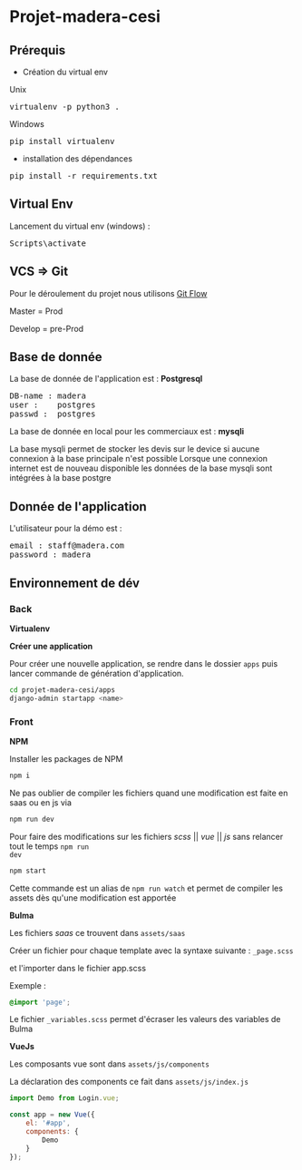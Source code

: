 # Projet-madera-cesi

## Prérequis
- Création du virtual env

Unix
<pre>virtualenv -p python3 .</pre>
Windows
<pre>pip install virtualenv</pre>
- installation des dépendances 

<pre>pip install -r requirements.txt</pre>

## Virtual Env
Lancement du virtual env (windows) :
<pre>Scripts\activate</pre>

## VCS => Git

Pour le déroulement du projet nous utilisons [Git Flow](https://danielkummer.github.io/git-flow-cheatsheet/)

Master = Prod

Develop = pre-Prod

## Base de donnée

La base de donnée de l'application est : **Postgresql** 

<pre>
DB-name : madera
user :    postgres
passwd :  postgres
</pre>

La base de donnée en local pour les commerciaux est : **mysqli**

La base mysqli permet de stocker les devis sur le device si aucune connexion à la base principale n'est possible
Lorsque une connexion internet est de nouveau disponible les données de la base mysqli sont intégrées à la base postgre

## Donnée de l'application

L'utilisateur pour la démo est :

<pre>
email : staff@madera.com
password : madera
</pre>

## Environnement de dév

### Back

**Virtualenv**

**Créer une application**

Pour créer une nouvelle application, se rendre dans le dossier `apps` puis lancer commande de génération d'application.

```bash
cd projet-madera-cesi/apps
django-admin startapp <name>
```

### Front

**NPM**

Installer les packages de NPM

```bash
npm i
```

Ne pas oublier de compiler les fichiers quand une modification est faite en saas ou en js via

```bash
npm run dev
```

Pour faire des modifications sur les fichiers *scss* || *vue* || *js* sans relancer tout le temps <code>npm run dev</code>

```bash
npm start
```
Cette commande est un alias de <code>npm run watch</code> et permet de compiler les assets dès qu'une modification est apportée

**Bulma**

Les fichiers *saas* ce trouvent dans <code>assets/saas</code>

Créer un fichier pour chaque template avec la syntaxe suivante : <code>_page.scss</code>

et l'importer dans le fichier app.scss 

Exemple :

```scss
@import 'page';
```

Le fichier <code>_variables.scss</code> permet d'écraser les valeurs des variables de Bulma

**VueJs**

Les composants vue sont dans <code>assets/js/components</code>

La déclaration des components ce fait dans <code>assets/js/index.js</code>

```js
import Demo from Login.vue;

const app = new Vue({
    el: '#app',
    components: {
        Demo
    }
});
```

